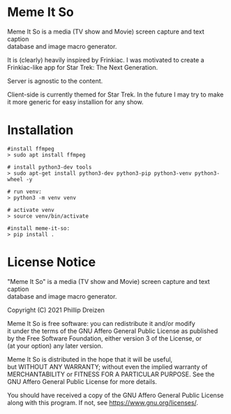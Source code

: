 # Meme It So

Meme It So is a media (TV show and Movie) screen capture and text caption                                                                                                                     
database and image macro generator.

It is (clearly) heavily inspired by Frinkiac. I was motivated to create a Frinkiac-like
app for Star Trek: The Next Generation.

Server is agnostic to the content.

Client-side is currently themed for Star Trek. In the future I
may try to make it more generic for easy installion for any show.

# Installation

```
#install ffmpeg
> sudo apt install ffmpeg

# install python3-dev tools
> sudo apt-get install python3-dev python3-pip python3-venv python3-wheel -y

# run venv:
> python3 -m venv venv

# activate venv
> source venv/bin/activate 

#install meme-it-so:
> pip install .
```


# License Notice

"Meme It So" is a media (TV show and Movie) screen capture and text caption                                                                                                                     
database and image macro generator.
                                                                                                                                                        
Copyright (C) 2021  Phillip Dreizen                                                                                                                                                           
                                                                                                                                                                                               
Meme It So is free software: you can redistribute it and/or modify                                                                                                                           
it under the terms of the GNU Affero General Public License as published                                                                                                                       
by the Free Software Foundation, either version 3 of the License, or                                                                                                                           
(at your option) any later version.                                                                                                                                                            
                                                                                                                                                                                               
Meme It So is distributed in the hope that it will be useful,                                                                                                                                
but WITHOUT ANY WARRANTY; without even the implied warranty of                                                                                                                                 
MERCHANTABILITY or FITNESS FOR A PARTICULAR PURPOSE.  See the                                                                                                                                  
GNU Affero General Public License for more details.                                                                                                                                            
                                                                                                                                                                                               
You should have received a copy of the GNU Affero General Public License                                                                                                                       
along with this program.  If not, see <https://www.gnu.org/licenses/>.
